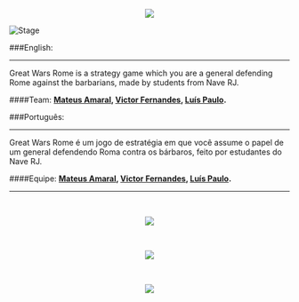 <p align="center">
  <img src="http://i.imgur.com/OxtgRrM.png">
</p>

![Stage](https://img.shields.io/badge/Stage-Finished-green.svg)

###English:
___________
Great Wars Rome is a strategy game which you are a general defending Rome against the barbarians, made by students from Nave RJ.

####Team:
**[Mateus Amaral](https://github.com/gitmateusamaral), [Victor Fernandes](https://github.com/victorffernandes), [Luís Paulo](https://github.com/lpaulobos).**

###Português:
___________
Great Wars Rome é um jogo de estratégia em que você assume o papel de um general defendendo Roma contra os bárbaros, feito por estudantes do Nave RJ.

####Equipe:
**[Mateus Amaral](https://github.com/gitmateusamaral), [Victor Fernandes](https://github.com/victorffernandes), [Luís Paulo](https://github.com/lpaulobos).**
___________
<br>

<p align="center">
  <img src="http://i.imgur.com/y9XuXFB.png">
</p>
<br>

<p align="center">
  <img src="http://i.imgur.com/TdVet37.png">
</p>
<br>

<p align="center">
  <img src="http://i.imgur.com/w7GcxLf.png">
</p>

